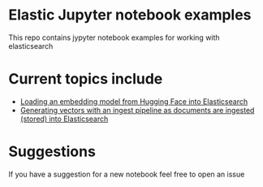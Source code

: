 # Elastic Jupyter notebook examples
This repo contains jypyter notebook examples for working with elasticsearch

# Current topics include
- [Loading an embedding model from Hugging Face into Elasticsearch](https://github.com/jeffvestal/elastic_jupyter_notebooks/blob/main/load_sentence_transformer_from_hf_to_elastic.ipynb)
- [Generating vectors with an ingest pipeline as documents are ingested (stored) into Elasticsearch](https://github.com/jeffvestal/elastic_jupyter_notebooks/blob/main/generate_vectors_for_knn_in_elastic.ipynb)

# Suggestions
If you have a suggestion for a new notebook feel free to open an issue
